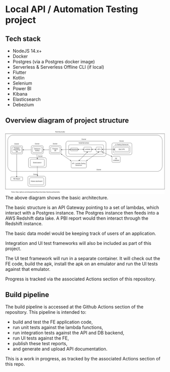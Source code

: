 # Local API / Automation Testing project

## Tech stack

- NodeJS 14.x+
- Docker
- Postgres (via a Postgres docker image)
- Serverless & Serverless Offline CLI (if local)
- Flutter
- Kotlin
- Selenium
- Power BI
- Kibana
- Elasticsearch
- Debezium

## Overview diagram of project structure
<img src="./project_arch.PNG"/>
The above diagram shows the basic architecture. 

The basic structure is an API Gateway pointing to a set of lambdas, which interact with a Postgres instance. The Postgres instance then feeds into a AWS Redshift data lake. A PBI report would then interact through the Redshift instance.

The basic data model would be keeping track of users of an application. 

Integration and UI test frameworks will also be included as part of this project.

The UI test framework will run in a separate container. It will check out the FE code, build the apk, install the apk on an emulator and run the UI tests against that emulator.

Progress is tracked via the associated Actions section of this repository.

## Build pipeline
The build pipeline is accessed at the Github Actions section of the repository. This pipeline is intended to:
<ul>
 <li>build and test the FE application code,</li>
 <li>run unit tests against the lambda functions,</li>
 <li>run integration tests against the API and DB backend,</li>
 <li>run UI tests against the FE,</li>
 <li>publish these test reports,</li>
 <li>and generate and upload API documentation. </li>
</ul>

This is a work in progress, as tracked by the associated Actions section of this repo.
